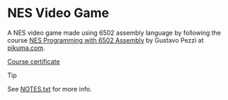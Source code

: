 # NES Video Game

A NES video game made using 6502 assembly language by following the course [NES Programming with 6502 Assembly](https://pikuma.com/courses/nes-game-programming-tutorial) by Gustavo Pezzi at [pikuma.com](https://pikuma.com).

[Course certificate](https://courses.pikuma.com/certificates/xzsbxknc74)

> [!TIP]
> See [NOTES.txt](NOTES.txt) for more info.
